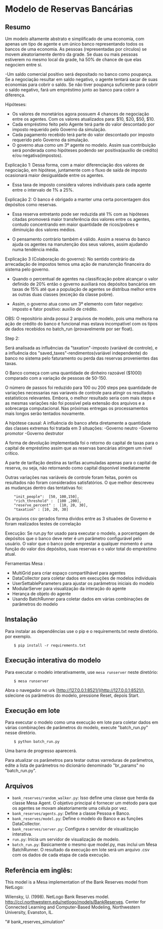 # Modelo de Reservas Bancárias 

## Resumo

Um modelo altamente abstrato e simplificado de uma economia, com apenas um tipo de agente e um único banco representando todos os bancos de uma economia. As pessoas (representadas por círculos) se movem aleatoriamente dentro da grade. Se duas ou mais pessoas estiverem no mesmo local da grade, há 50% de chance de que elas negociem entre si. 

-Um saldo comercial positivo será depositado no banco como poupança. Se a negociação resultar em saldo negativo, o agente tentará sacar de suas economias para cobrir o saldo. 
Se não tiver poupança suficiente para cobrir o saldo negativo, fará um empréstimo junto ao banco para cobrir a diferença.


Hipóteses:
- Os valores de monetários agora possuem 4 chances de negociação entre os agentes. Com os valores atualizados para: $10, $20, $50, $10.
- Cada empréstimo feito pelo Agente terá parte do valor descontado por imposto requerido pelo Governo da simulação.
- Cada pagamento recebido terá parte do valor descontado por imposto requerido pelo Governo da simulação.
- O governo atua como um 3º agente no modelo. Assim sua contribuição será ponderada como hipóteses podendo ser positiva(auxílio de crédito) e/ou negativa(impostos).


Explicação 1: Dessa forma, com a maior diferenciação dos valores de negociação, em hipótese, juntamente com o fluxo de saída de imposto ocasionará maior desigualdade entre os agentes.

- Essa taxa de imposto considera valores individuais para cada agente entre o intervalo de 1% a 25%.

Explicação 2: O banco é obrigado a manter uma certa porcentagem dos depósitos como reservas. 

- Essa reserva entretanto pode ser reduzida até 1% com as hipóteses citadas promoverá maior transferência dos valores entre os agentes, contudo concentrando em maior quantidade de ricos/pobres e diminuição dos valores médios.

- O pensamento contrário também é válido. Assim a reserva do banco ajuda os agentes na manutenção dos seus valores, assim ajudando numa tendência média.

Explicação 3 (Colaboração do governo): No sentido contrário da arrecadação de impostos temos uma ação de manutenção financeira do sistema pelo governo.

- Quando o percentual de agentes na classificação pobre alcançar o valor definido de 20% então o governo auxiliará nos depósitos bancários em taxas de 15% até que a população de agentes se distribua melhor entre as outras duas classes (exceção da classe pobre).

- Assim, o governo atua como um 3º elemento com fator negativo: imposto e fator positivo: auxílio de crédito.

OBS: O repositório ainda possui 2 arquivos de modelo, pois uma melhora na ação de crédito do banco é funcional mas estava incompatível com os tipos de dados recebidos no batch_run (provavelmente por ser float).

Step 2:

Será analisada as influências da  "taxation"-imposto (variável de controle), e a influência dos "saved_taxes"-rendimentos(variável independente) do banco no sistema pelo faturamento ou perda das reservas provenientes das taxas.

O Banco começa com uma quantidade de dinheiro razoável ($1000) comparado com a variação de pessoas de 50-150.

O número de passos foi reduzido para 100 ou 200 steps pea quantidade de variações necessarias nas variaveis de controle para atingir os resultados estatísticos relevantes. Embora, o melhor resultado seria com mais steps e as mesmas variações não foi possível pela extensão dos arquivos e a sobrecarga computacional. Nas próximas entregas os processamentos mais longos serão tentados novamente.

A hipótese causal: A influência do banco afeta diretamente a quantidade das classes extremas foi tratada em 3 situações:
-Governo neutro
-Governo promotor
-Governo destrutor 

A forma de devolução implementada foi o retorno do capital de taxas para o capital de empréstimo assim que as reservas bancárias atingem um nível crítico.

A parte de tarifação destina as tarifas acumuladas apenas para o capital de reserva, ou seja, não retornando como capital disponível imediatamente  

Outras variações nas variáveis de controle foram feitas, porém os resultados não foram considerados satisfatórios. O que melhor descreveu as mudanças dentro das tentativas foi:

        "init_people":  [50, 100,150],
        "rich_threshold" :  [100 ,200],
        "reserve_percent" :  [10, 20, 30],
        "taxation" : [10, 20, 30]
        
Os arquivos csv gerados forma dividos entre as 3 situaões de Governo e foram realizados testes de correlação 

Execução:
Se run.py for usado para executar o modelo, a porcentagem de depósitos que o banco deve reter é um parâmetro configurável pelo usuário. O valor que o banco pode emprestar a qualquer momento é uma função do valor dos depósitos, suas reservas e o valor total do empréstimo atual.

Ferramentas Mesa :
 - MultiGrid para criar espaço compartilhável para agentes
 - DataCollector para coletar dados em execuções de modelos individuais
 - UserSettableParameters para ajustar os parâmetros iniciais do modelo
 - ModularServer para visualização da interação do agente
 - Herança de objeto do agente
 - Usando BatchRunner para coletar dados em várias combinações de parâmetros do modelo

## Instalação

Para instalar as dependências use o pip e o requirements.txt neste diretório. por exemplo.

```
    $ pip install -r requirements.txt
```

## Execução interativa do modelo

Para executar o modelo interativamente, use `mesa runserver` neste diretório:

```
    $ mesa runserver
```

Abra o navegador no urk [http://127.0.0.1:8521/](http://127.0.0.1:8521/), sslecione os parâmetros do modelo, pressione Reset, depois Start.

## Execução em lote

Para executar o modelo como uma execução em lote para coletar dados em várias combinações de parâmetros do modelo, execute "batch_run.py" nesse diretório.

```
    $ python batch_run.py
```
Uma barra de progresso aparecerá.

Para atualizar os parâmetros para testar outras varreduras de parâmetros, edite a lista de parâmetros no dicionário denominado "br_params" no "batch_run.py".

## Arquivos

* ``bank_reserves/random_walker.py``: Isso define uma classe que herda da classe Mesa Agent. O objetivo principal é fornecer um método para que os agentes se movam aleatoriamente uma célula por vez. 
* ``bank_reserves/agents.py``: Define a classe Pessoa e Banco.
* ``bank_reserves/model.py``: Define o modelo do Banco e as funções DataCollector.
* ``bank_reserves/server.py``: Configura o servidor de visualização interativa.
* ``run.py``: Inicia um servidor de visualização de modelo.
* ``batch_run.py``: Basicamente o mesmo que model.py, mas inclui um Mesa BatchRunner. O resultado da execução em lote será um arquivo .csv com os dados de cada etapa de cada execução.

## Referência em inglês:

This model is a Mesa implementation of the Bank Reserves model from NetLogo:

Wilensky, U. (1998). NetLogo Bank Reserves model. http://ccl.northwestern.edu/netlogo/models/BankReserves. Center for Connected Learning and Computer-Based Modeling, Northwestern University, Evanston, IL.

"# bank_reserves_simulation" 
